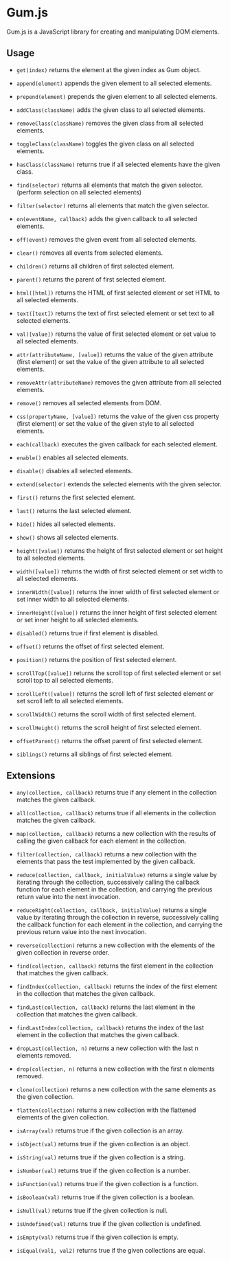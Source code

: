 
# Gum.js

Gum.js is a JavaScript library for creating and manipulating DOM elements.


## Usage

- `get(index)` returns the element at the given index as Gum object.

- `append(element)` appends the given element to all selected elements.

- `prepend(element)` prepends the given element to all selected elements.

- `addClass(className)` adds the given class to all selected elements.

- `removeClass(className)` removes the given class from all selected elements.

- `toggleClass(className)` toggles the given class on all selected elements.

- `hasClass(className)` returns true if all selected elements have the given class.

- `find(selector)` returns all elements that match the given selector. (perform selection on all selected elements)

- `filter(selector)` returns all elements that match the given selector.

- `on(eventName, callback)` adds the given callback to all selected elements.

- `off(event)` removes the given event from all selected elements.

- `clear()` removes all events from selected elements.

- `children()` returns all children of first selected element.

- `parent()` returns the parent of first selected element.

- `html([html])` returns the HTML of first selected element or set HTML to all selected elements.

- `text([text])` returns the text of first selected element or set text to all selected elements.

- `val([value])` returns the value of first selected element or set value to all selected elements.

- `attr(attributeName, [value])` returns the value of the given attribute (first element) or set the value of the given attribute to all selected elements.

- `removeAttr(attributeName)` removes the given attribute from all selected elements.

- `remove()` removes all selected elements from DOM.

- `css(propertyName, [value])` returns the value of the given css property (first element) or set the value of the given style to all selected elements.

- `each(callback)` executes the given callback for each selected element.

- `enable()` enables all selected elements.

- `disable()` disables all selected elements.

- `extend(selector)` extends the selected elements with the given selector.

- `first()` returns the first selected element.

- `last()` returns the last selected element.

- `hide()` hides all selected elements.

- `show()` shows all selected elements.

- `height([value])` returns the height of first selected element or set height to all selected elements.

- `width([value])` returns the width of first selected element or set width to all selected elements.

- `innerWidth([value])` returns the inner width of first selected element or set inner width to all selected elements.

- `innerHeight([value])` returns the inner height of first selected element or set inner height to all selected elements.

- `disabled()` returns true if first element is disabled.

- `offset()` returns the offset of first selected element.

- `position()` returns the position of first selected element.

- `scrollTop([value])` returns the scroll top of first selected element or set scroll top to all selected elements.

-  `scrollLeft([value])` returns the scroll left of first selected element or set scroll left to all selected elements.

- `scrollWidth()` returns the scroll width of first selected element.

- `scrollHeight()` returns the scroll height of first selected element.

- `offsetParent()` returns the offset parent of first selected element.

- `siblings()` returns all siblings of first selected element.


## Extensions

- `any(collection, callback)` returns true if any element in the collection matches the given callback.

- `all(collection, callback)` returns true if all elements in the collection matches the given callback.

- `map(collection, callback)` returns a new collection with the results of calling the given callback for each element in the collection.

- `filter(collection, callback)` returns a new collection with the elements that pass the test implemented by the given callback.


- `reduce(collection, callback, initialValue)` returns a single value by iterating through the collection, successively calling the callback function for each element in the collection, and carrying the previous return value into the next invocation.

- `reduceRight(collection, callback, initialValue)` returns a single value by iterating through the collection in reverse, successively calling the callback function for each element in the collection, and carrying the previous return value into the next invocation.

- `reverse(collection)` returns a new collection with the elements of the given collection in reverse order.

- `find(collection, callback)` returns the first element in the collection that matches the given callback.

- `findIndex(collection, callback)` returns the index of the first element in the collection that matches the given callback.

- `findLast(collection, callback)` returns the last element in the collection that matches the given callback.

- `findLastIndex(collection, callback)` returns the index of the last element in the collection that matches the given callback.

- `dropLast(collection, n)` returns a new collection with the last n elements removed.

- `drop(collection, n)` returns a new collection with the first n elements removed.

- `clone(collection)` returns a new collection with the same elements as the given collection.

- `flatten(collection)` returns a new collection with the flattened elements of the given collection.

- `isArray(val)` returns true if the given collection is an array.

- `isObject(val)` returns true if the given collection is an object.

- `isString(val)` returns true if the given collection is a string.

- `isNumber(val)` returns true if the given collection is a number.

- `isFunction(val)` returns true if the given collection is a function.

- `isBoolean(val)` returns true if the given collection is a boolean.

- `isNull(val)` returns true if the given collection is null.

- `isUndefined(val)` returns true if the given collection is undefined.

- `isEmpty(val)` returns true if the given collection is empty.

- `isEqual(val1, val2)` returns true if the given collections are equal.

